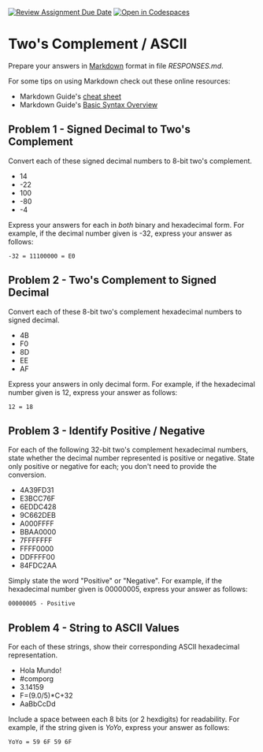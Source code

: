 [![Review Assignment Due Date](https://classroom.github.com/assets/deadline-readme-button-22041afd0340ce965d47ae6ef1cefeee28c7c493a6346c4f15d667ab976d596c.svg)](https://classroom.github.com/a/bYoq-Dz9)
[![Open in Codespaces](https://classroom.github.com/assets/launch-codespace-2972f46106e565e64193e422d61a12cf1da4916b45550586e14ef0a7c637dd04.svg)](https://classroom.github.com/open-in-codespaces?assignment_repo_id=20439244)
# Two's Complement / ASCII

Prepare your answers in [Markdown](https://gist.github.com/cuonggt/9b7d08a597b167299f0d) format in file *RESPONSES.md*. 

For some tips on using Markdown check out these online resources:
* Markdown Guide's [cheat sheet](https://www.markdownguide.org/cheat-sheet/)
* Markdown Guide's [Basic Syntax Overview](https://www.markdownguide.org/basic-syntax/)

## Problem 1 - Signed Decimal to Two's Complement

Convert each of these signed decimal numbers to 8-bit two's complement.

- 14
- -22
- 100
- -80
- -4

Express your answers for each in *both* binary and hexadecimal form. For example, if the decimal number given is -32, express your answer as follows:

```
-32 = 11100000 = E0
```

## Problem 2 - Two's Complement to Signed Decimal

Convert each of these 8-bit two's complement hexadecimal numbers to signed decimal.

- 4B
- F0
- 8D
- EE
- AF

Express your answers in only decimal form. For example, if the hexadecimal number given is 12, express your answer as follows:

```
12 = 18
```

## Problem 3 - Identify Positive / Negative

For each of the following 32-bit two's complement hexadecimal numbers, state whether the decimal number represented is positive or negative. State only positive or negative for each; you don't need to provide the conversion.

- 4A39FD31
- E3BCC76F
- 6EDDC428
- 9C662DEB
- A000FFFF
- BBAA0000
- 7FFFFFFF
- FFFF0000
- DDFFFF00
- 84FDC2AA

Simply state the word "Positive" or "Negative". For example, if the hexadecimal number given is 00000005, express your answer as follows:

```
00000005 - Positive
```

## Problem 4 - String to ASCII Values

For each of these strings, show their corresponding ASCII hexadecimal representation.

- Hola Mundo!
- #comporg
- 3.14159
- F=(9.0/5)*C+32
- AaBbCcDd

Include a space between each 8 bits (or 2 hexdigits) for readability. For example, if the string given is *YoYo*, express your answer as follows:

```
YoYo = 59 6F 59 6F
```